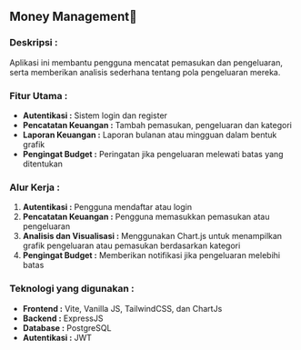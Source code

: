 ## **Money Management💸**
### **Deskripsi :**
Aplikasi ini membantu pengguna mencatat pemasukan dan pengeluaran, serta memberikan analisis sederhana tentang pola pengeluaran mereka.

### **Fitur Utama :**
- **Autentikasi :** Sistem login dan register
- **Pencatatan Keuangan :** Tambah pemasukan, pengeluaran dan kategori
- **Laporan Keuangan :** Laporan bulanan atau mingguan dalam bentuk grafik
- **Pengingat Budget :** Peringatan jika pengeluaran melewati batas yang ditentukan

### **Alur Kerja :**
1. **Autentikasi :** Pengguna mendaftar atau login
2. **Pencatatan Keuangan :** Pengguna memasukkan pemasukan atau pengeluaran
3. **Analisis dan Visualisasi :** Menggunakan Chart.js untuk menampilkan grafik pengeluaran atau pemasukan berdasarkan kategori
4. **Pengingat Budget :** Memberikan notifikasi jika pengeluaran melebihi batas

### Teknologi yang digunakan :
- **Frontend :** Vite, Vanilla JS, TailwindCSS, dan ChartJs
- **Backend :** ExpressJS
- **Database :** PostgreSQL
- **Autentikasi :** JWT